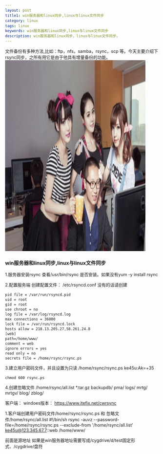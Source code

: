 ```yaml
---
layout: post
title1: win服务器和linux同步,linux与linux文件同步
category: linux
tags: linux
keywords: win服务器和linux同步,linux与linux文件同步
description: win服务器和linux同步，linux与linux文件同步。
---
```

<p>文件备份有多种方法,比如：ftp，nfs，samba，rsync，scp 等。今天主要介绍下rsync同步，之所有用它是由于他具有增量备份的功能。<br/><img src='/assets/img/beauty/2015081401.png' width='460px' height='625px'></p>

<h3>win服务器和linux同步,linux与linux文件同步</h3>
1.服务器安装rsync
查看/usr/bin/rsync 是否安装。如果没有yum -y install rsync


2.配置服务端
创建配置文件：
/etc/rsyncd.conf 没有的话请创建

	pid file = /var/run/rsyncd.pid
	uid = root
	gid = root
	use chroot = no
	log file = /var/log/rsyncd.log
	max connections = 36000
	lock file = /var/run/rsyncd.lock
	hosts allow = 218.13.205.27,58.261.24.8
	[web]
	path=/home/www/
	comment = web
	ignore errors = yes
	read only = no
	secrets file = /home/rsync/rsync.ps


3.建立用户密码文件，并且设置为只读
	/home/rsync/rsync.ps
	ke45u:Ak=+35

	chmod 600 rsync.ps

4.创建忽略文件
	/home/rsync/all.list
	*.tar.gz
	backupdb/
	pma/
	logs/
	mrtg/
	mrtgv/
	blog/
	zblog/

客户端：
windoes版本：
https://www.itefix.net/cwrsync

1.客户端创建用户密码文件/home/rsync/rsync.ps 和 忽略文件/home/rsync/all.list
	#!/bin/sh
	rsync -auvz --password-file=/home/rsync/rsync.ps --exclude-from '/home/rsync/all.list' ke45u@123.345.67.7::web /home/www/

前面是源地址
如果是win服务器地址需要写成/cygdrive/d/test固定形式、/cygdrive/盘符


